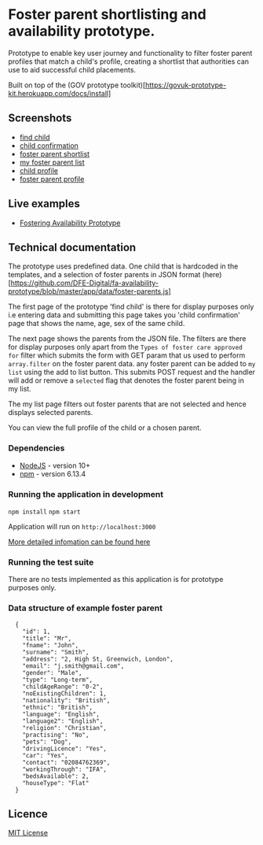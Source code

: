 # Foster parent shortlisting and availability prototype.

Prototype to enable key user journey and functionality to filter foster parent profiles that match a child's profile, creating a shortlist that authorities can use to aid successful child placements.

Built on top of the (GOV prototype toolkit)[https://govuk-prototype-kit.herokuapp.com/docs/install]

## Screenshots

- [find child](https://raw.githubusercontent.com/DFE-Digital/fa-availability-prototype/master/docs/documentation/screenshots/page1.png)
- [child confirmation](https://raw.githubusercontent.com/DFE-Digital/fa-availability-prototype/master/docs/documentation/screenshots/page2.png)
- [foster parent shortlist](https://raw.githubusercontent.com/DFE-Digital/fa-availability-prototype/master/docs/documentation/screenshots/page3.png)
- [my foster parent list](https://raw.githubusercontent.com/DFE-Digital/fa-availability-prototype/master/docs/documentation/screenshots/page4.png)
- [child profile](https://raw.githubusercontent.com/DFE-Digital/fa-availability-prototype/master/docs/documentation/screenshots/page5.png)
- [foster parent profile](https://raw.githubusercontent.com/DFE-Digital/fa-availability-prototype/master/docs/documentation/screenshots/page6.png)

## Live examples

- [Fostering Availability Prototype](https://dfe-shortlisting.herokuapp.com/)

## Technical documentation

The prototype uses predefined data. One child that is hardcoded in the templates, and a selection of foster parents in JSON format (here)[https://github.com/DFE-Digital/fa-availability-prototype/blob/master/app/data/foster-parents.js]

The first page of the prototype 'find child' is there for display purposes only i.e entering data and submitting this page takes you 'child confirmation' page that shows the name, age, sex of the same child.

The next page shows the parents from the JSON file. The filters are there for display purposes only apart from the `Types of foster care approved for` filter which submits the form with GET param that us used to perform `array.filter` on the foster parent data. any foster parent can be added to `my list` using the add to list button. This submits POST request and the handler will add or remove a `selected` flag that denotes the foster parent being in my list.

The my list page filters out foster parents that are not selected and hence displays selected parents.

You can view the full profile of the child or a chosen parent.

### Dependencies

- [NodeJS](https://nodejs.org/en/) - version 10+
- [npm](https://www.npmjs.com/) - version 6.13.4

### Running the application in development

`npm install`
`npm start`

Application will run on `http://localhost:3000`

[More detailed infomation can be found here](https://github.com/DFE-Digital/fa-availability-prototype/tree/master/docs/documentation/install)

### Running the test suite

There are no tests implemented as this application is for prototype purposes only.

### Data structure of example foster parent 

```
  {
    "id": 1,
    "title": "Mr",
    "fname": "John",
    "surname": "Smith",
    "address": "2, High St, Greenwich, London",
    "email": "j.smith@gmail.com",
    "gender": "Male",
    "type": "Long-term",
    "childAgeRange": "0-2",
    "noExistingChildren": 1,
    "nationality": "British",
    "ethnic": "British",
    "language": "English",
    "language2": "English",
    "religion": "Christian",
    "practising": "No",
    "pets": "Dog",
    "drivingLicence": "Yes",
    "car": "Yes",
    "contact": "02084762369",
    "workingThrough": "IFA",
    "bedsAvailable": 2,
    "houseType": "Flat"
  }
  ```

## Licence

[MIT License](LICENCE)

